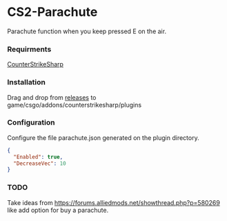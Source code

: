 # CS2-Parachute

Parachute function when you keep pressed E on the air. 

### Requirments
[CounterStrikeSharp](https://github.com/roflmuffin/CounterStrikeSharp/)

### Installation

Drag and drop from [releases](https://github.com/Franc1sco/CS2-Parachute/releases) to game/csgo/addons/counterstrikesharp/plugins

### Configuration

Configure the file parachute.json generated on the plugin directory.
```json
{
  "Enabled": true,
  "DecreaseVec": 10
}
```

### TODO

Take ideas from https://forums.alliedmods.net/showthread.php?p=580269 like add option for buy a parachute.
